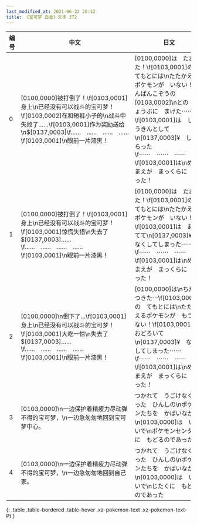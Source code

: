 ```yaml
---
last_modified_at: 2021-06-22 20:12
title: 《宝可梦 白金》文本 372
---
```

| 编号 | 中文 | 日文 |
| ---- | ---- | ---- |
| 0 | [0100,0000]被打倒了！\f[0103,0001]身上\n已经没有可以战斗的宝可梦！\f[0103,0002]在和短裤小子的\n战斗中失败了……\f[0103,0001]作为奖励送给\n$[0137,0003]\f……　……　……　……\f[0103,0001]\n眼前一片漆黑！ | [0100,0000]は　たおれた！\f[0103,0001]の　てもとには\nたたかえる　ポケモンが　いない！\fたんぱんこぞうの　[0103,0002]\nとの　しょうぶに　まけた⋯⋯\f[0103,0001]は　しょうきんとして\n[0137,0003]¥　しはらった\f⋯⋯　⋯⋯　⋯⋯　⋯⋯\f[0103,0001]は\nめのまえが　まっくらに　なった！ |
| 1 | [0100,0000]被打倒了！\f[0103,0001]身上\n已经没有可以战斗的宝可梦！\f[0103,0001]惊慌失措\n失去了$[0137,0003]……\f……　……　……　……\f[0103,0001]\n眼前一片漆黑！ | [0100,0000]は　たおれた！\f[0103,0001]の　てもとには\nたたかえる　ポケモンが　いない！\f[0103,0001]は　あわてて\n[0137,0003]¥　なくしてしまった⋯⋯\f⋯⋯　⋯⋯　⋯⋯　⋯⋯\f[0103,0001]は\nめのまえが　まっくらに　なった！ |
| 2 | [0100,0000]\n倒下了…\f[0103,0001]身上\n已经没有可以战斗的宝可梦！\f[0103,0001]大吃一惊\n失去了$[0137,0003]……\f……　……　……　……\f[0103,0001]\n眼前一片漆黑！ | [0100,0000]は\nちからつきた⋯\f[0103,0001]の　てもとには\nたたかえるポケモンが　もういない！\f[0103,0001]は　おどろいて\n[0137,0003]¥　なくしてしまった⋯⋯\f⋯⋯　⋯⋯　⋯⋯　⋯⋯\f[0103,0001]は\nめのまえが　まっくらに　なった！ |
| 3 | [0103,0000]\n一边保护着精疲力尽动弹不得的宝可梦，\n一边急匆匆地回到宝可梦中心。 | つかれて　うごけなくなった　ひんしの\nポケモンたちを　かばいながら\n[0103,0000]は　いそいで\nポケモンセンタ－に　もどるのであった |
| 4 | [0103,0000]\n一边保护着精疲力尽动弹不得的宝可梦，\n一边急匆匆地回到自己家。 | つかれて　うごけなくなった　ひんしの\nポケモンたちを　かばいながら\n[0103,0000]は　いそいで\nじたくに　もどるのであった |
{: .table .table-bordered .table-hover .xz-pokemon-text .xz-pokemon-text-Pt }